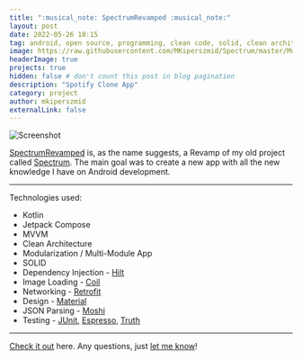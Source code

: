 ```yaml
---
title: ":musical_note: SpectrumRevamped :musical_note:"
layout: post
date: 2022-05-26 18:15
tag: android, open source, programming, clean code, solid, clean architecture, design patterns, software development, software architecture, android app development, github, android development
image: https://raw.githubusercontent.com/MKiperszmid/Spectrum/master/Musica/app/src/main/res/drawable/spclogo.png
headerImage: true
projects: true
hidden: false # don't count this post in blog pagination
description: "Spotify Clone App"
category: project
author: mkiperszmid
externalLink: false
---
```


![Screenshot](https://i.imgur.com/7UkJmy4.png)

[SpectrumRevamped](https://github.com/MKiperszmid/SpectrumRevamped) is, as the name suggests, a Revamp of my old project called [Spectrum](https://github.com/MKiperszmid/Spectrum). The main goal was to create a new app with all the new knowledge I have on Android development.

---

Technologies used:

- Kotlin
- Jetpack Compose
- MVVM
- Clean Architecture
- Modularization / Multi-Module App
- SOLID
- Dependency Injection - [Hilt](https://dagger.dev/hilt/)
- Image Loading - [Coil](https://coil-kt.github.io/coil/)
- Networking - [Retrofit](https://square.github.io/retrofit/)
- Design - [Material](https://material.io/design)
- JSON Parsing - [Moshi](https://github.com/square/moshi)
- Testing - [JUnit](https://junit.org/junit4/), [Espresso](https://developer.android.com/training/testing/espresso), [Truth](https://truth.dev/)

---

[Check it out](https://github.com/MKiperszmid/SpectrumRevamped) here.
Any questions, just [let me know](https://github.com/MKiperszmid/SpectrumRevamped/issues)!
